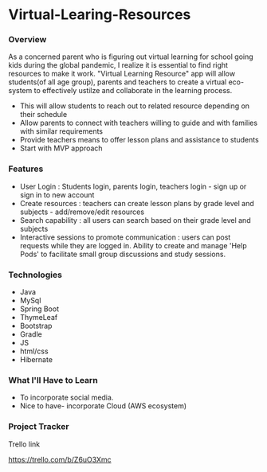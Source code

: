 # Virtual-Learing-Resources

### Overview
As a concerned parent who is figuring out virtual learning for school going kids during the global pandemic, I realize it is essential to find right resources to make it work. "Virtual Learning Resource" app will allow students(of all age group), parents and teachers to create a virtual eco-system to effectively ustilze and collaborate in the learning process. 
- This will allow students to reach out to related resource depending on their schedule
- Allow parents to connect with teachers willing to guide and with families with similar requirements 
- Provide teachers means to offer lesson plans and assistance to students
- Start with MVP approach

### Features
- User Login :  Students login, parents login, teachers login - sign up or sign in to new account
- Create resources : teachers can create lesson plans by grade level and subjects - add/remove/edit resources
- Search capability : all users can search based on their grade level and subjects
- Interactive sessions to promote communication : users can post requests while they are logged in. Ability to create and manage 'Help Pods' to facilitate small group discussions and study sessions.

### Technologies
- Java
- MySql
- Spring Boot
- ThymeLeaf
- Bootstrap
- Gradle
- JS
- html/css
- Hibernate

### What I'll Have to Learn
- To incorporate social media. 
- Nice to have- incorporate Cloud (AWS ecosystem)

### Project Tracker

Trello link

https://trello.com/b/Z6uO3Xmc
